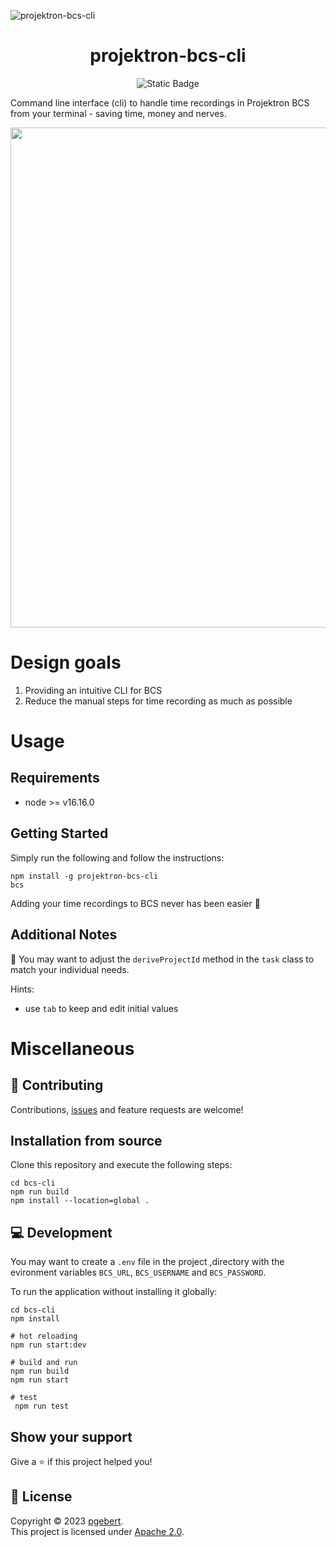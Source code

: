 ![projektron-bcs-cli](https://github.com/pgebert/projektron-bcs-cli/assets/6838540/6dca9cef-bc3b-4f55-9b01-f323b2a7db21)

<h1 align="center">projektron-bcs-cli</h1>

<p align="center">
 <img alt="Static Badge" src="https://img.shields.io/badge/BCS_Version-V21.4-blue">
</p>


Command line interface (cli) to handle time recordings in Projektron BCS from your terminal - saving time, money and
nerves.

<p align="center">
<img src="https://github.com/pgebert/projektron-bcs-cli/assets/6838540/ed9f7559-c5e0-497c-aa15-0491ba400b1c" width="800px" height="auto" />
</p>

# Design goals

1. Providing an intuitive CLI for BCS
2. Reduce the manual steps for time recording as much as possible

# Usage

## Requirements

- node >= v16.16.0

## Getting Started

Simply run the following and follow the instructions:

```shell
npm install -g projektron-bcs-cli
bcs
```

Adding your time recordings to BCS never has been easier 🚀

## Additional Notes

📢 You may want to adjust the `deriveProjectId` method in the `task` class to match your individual needs.

Hints:

- use `tab` to keep and edit initial values

# Miscellaneous

## 🤝 Contributing

Contributions, [issues](https://github.com/pgebert/bcs-cli/issues) and feature requests are welcome!

## Installation from source

Clone this repository and execute the following steps:

```shell
cd bcs-cli
npm run build
npm install --location=global .
```

## 💻 Development

You may want to create a `.env` file in the project ,directory with the evironment variables `BCS_URL`, `BCS_USERNAME`
and `BCS_PASSWORD`.

To run the application without installing it globally:

```shell
cd bcs-cli
npm install

# hot reloading
npm run start:dev

# build and run
npm run build
npm run start

# test
 npm run test
```

## Show your support

Give a ⭐️ if this project helped you!

## 📝 License

Copyright © 2023 [pgebert](https://github.com/pgebert).  
This project is licensed under [Apache 2.0](LICENSE).
